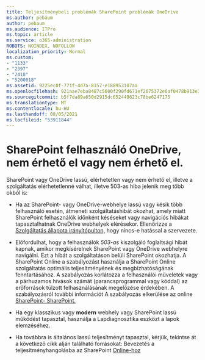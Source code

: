 ```yaml
---
title: Teljesítménybeli problémák SharePoint problémák OneDrive
ms.author: pebaum
author: pebaum
ms.audience: ITPro
ms.topic: article
ms.service: o365-administration
ROBOTS: NOINDEX, NOFOLLOW
localization_priority: Normal
ms.custom:
- "1133"
- "2397"
- "2418"
- "5200018"
ms.assetid: 9225ec0f-771f-4d7a-8157-e188953107aa
ms.openlocfilehash: 921aae7eba8487c5600f290fd671ef2675372e6af0478b913e38354856cbaa22
ms.sourcegitcommit: b5f7da89a650d2915dc652449623c78be6247175
ms.translationtype: MT
ms.contentlocale: hu-HU
ms.lasthandoff: 08/05/2021
ms.locfileid: "53911844"
---
```

# <a name="sharepoint-or-onedrive-slow-inaccessible-or-unavailable-for-multiple-users"></a>SharePoint felhasználó OneDrive, nem érhető el vagy nem érhető el.

SharePoint vagy OneDrive lassú, elérhetetlen vagy nem érhető el, illetve a szolgáltatás elérhetetlenné válhat, illetve 503-as hiba jelenik meg több okból is:
  
- Ha az SharePoint- vagy OneDrive-webhelye lassú vagy késik több felhasználó esetén, átmeneti szolgáltatáshibát okozhat, amely miatt SharePoint felhasználók időnként késéseket vagy navigációs hibákat tapasztalhatnak OneDrive webhelyek elérésekor. Ellenőrizze a [Szolgáltatás állapota irányítópulton,](https://admin.microsoft.com/AdminPortal/Home#/servicehealth) hogy nincs-e hatással a szervezete.
  
- Előfordulhat, hogy a felhasználók *503-as* kiszolgáló foglaltsági hibát kapnak, amikor megkísérelnek SharePoint vagy OneDrive webhelyre navigálni. Ezt a hibát a szolgáltatáson belüli SharePoint okozhatja. A SharePoint Online a szabályozást használja a SharePoint Online szolgáltatás optimális teljesítményének és megbízhatóságának fenntartásához. A szabályozás korlátozza a felhasználói műveletek vagy a párhuzamos hívások számát (parancsprogrammal vagy kóddal) az erőforrások túlzott felhasználásának megelőzése érdekében. A szabályozásról további információt A szabályozás elkerülése az online [SharePoint- SharePoint.](https://docs.microsoft.com/sharepoint/dev/general-development/how-to-avoid-getting-throttled-or-blocked-in-sharepoint-online)

- Ha egy klasszikus vagy  **modern** webhely vagy SharePoint lassú működést [](https://aka.ms/perftool) tapasztal, használja a Lapdiagnosztika eszközt a lapok elemzéséhez.
  
- Ha továbbra is általános lassú teljesítményt tapasztal, kérjük, tekintse át a következő cikk alján található forrásokat: Bevezetés a teljesítményhangolásba az SharePoint [Online-hoz](https://go.microsoft.com/fwlink/?linkid=2024334)
  